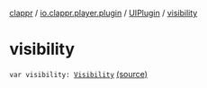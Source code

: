 [clappr](../../index.md) / [io.clappr.player.plugin](../index.md) / [UIPlugin](index.md) / [visibility](.)

# visibility

`var visibility: `[`Visibility`](-visibility/index.md) [(source)](https://github.com/clappr/clappr-android/tree/dev/clappr/src/main/kotlin/io/clappr/player/plugin/UIPlugin.kt#L11)